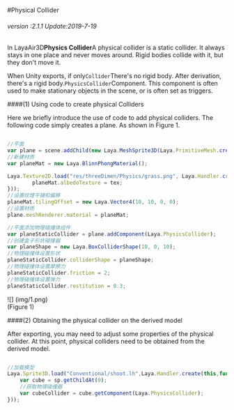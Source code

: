 #Physical Collider

###### *version :2.1.1   Update:2019-7-19*

In LayaAir3D**Physics Collider**A physical collider is a static collider. It always stays in one place and never moves around. Rigid bodies collide with it, but they don't move it.

When Unity exports, if only`Collider`There's no rigid body. After derivation, there's a rigid body.`PhysicsCollider`Component. This component is often used to make stationary objects in the scene, or is often set as triggers.

####(1) Using code to create physical Colliders

Here we briefly introduce the use of code to add physical colliders. The following code simply creates a plane. As shown in Figure 1.


```typescript

//平面
var plane = scene.addChild(new Laya.MeshSprite3D(Laya.PrimitiveMesh.createPlane(10, 10, 10, 10)));
//新建材质
var planeMat = new Laya.BlinnPhongMaterial();

Laya.Texture2D.load("res/threeDimen/Physics/grass.png", Laya.Handler.create(this, function(tex) {
    	planeMat.albedoTexture = tex;
}));
//设置纹理平铺和偏移
planeMat.tilingOffset = new Laya.Vector4(10, 10, 0, 0);
//设置材质
plane.meshRenderer.material = planeMat;

//平面添加物理碰撞体组件
var planeStaticCollider = plane.addComponent(Laya.PhysicsCollider);
//创建盒子形状碰撞器
var planeShape = new Laya.BoxColliderShape(10, 0, 10);
//物理碰撞体设置形状
planeStaticCollider.colliderShape = planeShape;
//物理碰撞体设置摩擦力
planeStaticCollider.friction = 2;
//物理碰撞体设置弹力
planeStaticCollider.restitution = 0.3;
```


![] (img/1.png)<br> (Figure 1)

####(2) Obtaining the physical collider on the derived model

After exporting, you may need to adjust some properties of the physical collider. At this point, physical colliders need to be obtained from the derived model.


```typescript

//加载模型
Laya.Sprite3D.load("Conventional/shoot.lh",Laya.Handler.create(this,function(sp){
    var cube = sp.getChildAt(0);
    //获取物理碰撞器
    var cubeCollider = cube.getComponent(Laya.PhysicsCollider);
}));
```



